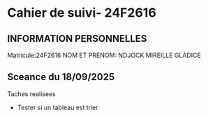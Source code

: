 # Cahier de suivi- 24F2616

## INFORMATION PERSONNELLES
Matricule:24F2616
NOM ET PRENOM: NDJOCK MIREILLE GLADICE

## Sceance du 18/09/2025
Taches realisees
- Tester si un tableau est trier
